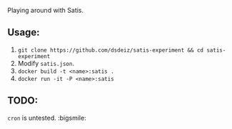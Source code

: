 Playing around with Satis.

## Usage:

1. `git clone https://github.com/dsdeiz/satis-experiment && cd satis-experiment`
2. Modify `satis.json`.
3. `docker build -t <name>:satis .`
4. `docker run -it -P <name>:satis`

## TODO:

`cron` is untested. :bigsmile:
